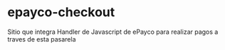 # epayco-checkout
Sitio que integra Handler de Javascript de ePayco para realizar pagos a traves de esta pasarela
